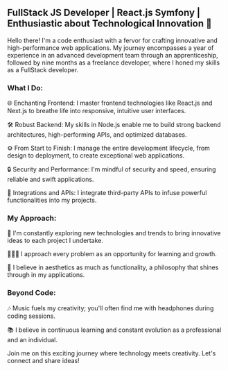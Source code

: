 ## FullStack JS Developer | React.js Symfony | Enthusiastic about Technological Innovation 🚀

Hello there! I'm a code enthusiast with a fervor for crafting innovative and high-performance web applications. My journey encompasses a year of experience in an advanced development team through an apprenticeship, followed by nine months as a freelance developer, where I honed my skills as a FullStack developer.

### What I Do:

🌐 Enchanting Frontend: I master frontend technologies like React.js and Next.js to breathe life into responsive, intuitive user interfaces.

🛠️ Robust Backend: My skills in Node.js enable me to build strong backend architectures, high-performing APIs, and optimized databases.

⚙️ From Start to Finish: I manage the entire development lifecycle, from design to deployment, to create exceptional web applications.

🔒 Security and Performance: I'm mindful of security and speed, ensuring reliable and swift applications.

🔌 Integrations and APIs: I integrate third-party APIs to infuse powerful functionalities into my projects.

### My Approach:

🚀 I'm constantly exploring new technologies and trends to bring innovative ideas to each project I undertake.

👨🏾‍💻 I approach every problem as an opportunity for learning and growth.

🎨 I believe in aesthetics as much as functionality, a philosophy that shines through in my applications.

### Beyond Code:

🎶 Music fuels my creativity; you'll often find me with headphones during coding sessions.

📚 I believe in continuous learning and constant evolution as a professional and an individual.

Join me on this exciting journey where technology meets creativity. Let's connect and share ideas!
<!---
Ambrosioc/Ambrosioc is a ✨ special ✨ repository because its `README.md` (this file) appears on your GitHub profile.
You can click the Preview link to take a look at your changes.
--->
